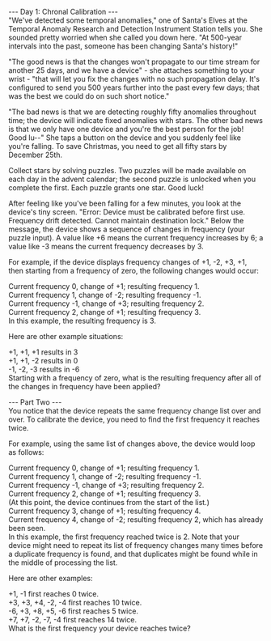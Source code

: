 --- Day 1: Chronal Calibration ---  
"We've detected some temporal anomalies," one of Santa's Elves at the Temporal Anomaly Research and Detection Instrument Station tells you. She sounded pretty worried when she called you down here. "At 500-year intervals into the past, someone has been changing Santa's history!"  
  
"The good news is that the changes won't propagate to our time stream for another 25 days, and we have a device" - she attaches something to your wrist - "that will let you fix the changes with no such propagation delay. It's configured to send you 500 years further into the past every few days; that was the best we could do on such short notice."  
  
"The bad news is that we are detecting roughly fifty anomalies throughout time; the device will indicate fixed anomalies with stars. The other bad news is that we only have one device and you're the best person for the job! Good lu--" She taps a button on the device and you suddenly feel like you're falling. To save Christmas, you need to get all fifty stars by December 25th.  
  
Collect stars by solving puzzles. Two puzzles will be made available on each day in the advent calendar; the second puzzle is unlocked when you complete the first. Each puzzle grants one star. Good luck!  
  
After feeling like you've been falling for a few minutes, you look at the device's tiny screen. "Error: Device must be calibrated before first use. Frequency drift detected. Cannot maintain destination lock." Below the message, the device shows a sequence of changes in frequency (your puzzle input). A value like +6 means the current frequency increases by 6; a value like -3 means the current frequency decreases by 3.  
  
For example, if the device displays frequency changes of +1, -2, +3, +1, then starting from a frequency of zero, the following changes would occur:  
  
Current frequency  0, change of +1; resulting frequency  1.  
Current frequency  1, change of -2; resulting frequency -1.  
Current frequency -1, change of +3; resulting frequency  2.  
Current frequency  2, change of +1; resulting frequency  3.  
In this example, the resulting frequency is 3.  
  
Here are other example situations:  
  
+1, +1, +1 results in  3  
+1, +1, -2 results in  0  
-1, -2, -3 results in -6  
Starting with a frequency of zero, what is the resulting frequency after all of the changes in frequency have been applied?  
  
  
--- Part Two ---  
You notice that the device repeats the same frequency change list over and over. To calibrate the device, you need to find the first frequency it reaches twice.  
  
For example, using the same list of changes above, the device would loop as follows:  
  
Current frequency  0, change of +1; resulting frequency  1.  
Current frequency  1, change of -2; resulting frequency -1.  
Current frequency -1, change of +3; resulting frequency  2.  
Current frequency  2, change of +1; resulting frequency  3.  
(At this point, the device continues from the start of the list.)  
Current frequency  3, change of +1; resulting frequency  4.  
Current frequency  4, change of -2; resulting frequency  2, which has already been seen.  
In this example, the first frequency reached twice is 2. Note that your device might need to repeat its list of frequency changes many times before a duplicate frequency is found, and that duplicates might be found while in the middle of processing the list.  
  
Here are other examples:  
  
+1, -1 first reaches 0 twice.  
+3, +3, +4, -2, -4 first reaches 10 twice.  
-6, +3, +8, +5, -6 first reaches 5 twice.  
+7, +7, -2, -7, -4 first reaches 14 twice.  
What is the first frequency your device reaches twice?
